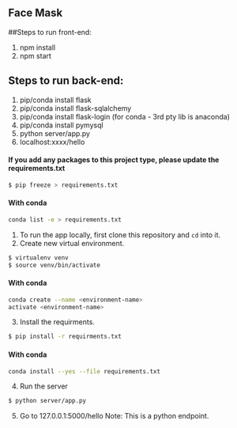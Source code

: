 ## Face Mask

##Steps to run front-end:

1. npm install
2. npm start

## Steps to run back-end:

1. pip/conda install flask
2. pip/conda install flask-sqlalchemy
3. pip/conda install flask-login (for conda - 3rd pty lib is anaconda)
3. pip/conda install pymysql
4. python server/app.py
5. localhost:xxxx/hello

#### If you add any packages to this project type, please update the requirements.txt
  ```bash
  $ pip freeze > requirements.txt
  ```
  #### With conda
  ```bash
  conda list -e > requirements.txt
  ```
1. To run the app locally, first clone this repository and `cd` into it.
2. Create new virtual environment.

  ```bash
  $ virtualenv venv
  $ source venv/bin/activate
  ```
  #### With conda
  ```bash
  conda create --name <environment-name>
  activate <environment-name>
  ```
3. Install the requirments.

  ```bash
  $ pip install -r requirments.txt
  ```
  #### With conda
  ```bash
  conda install --yes --file requirements.txt
  ```
4. Run the server

  ```bash
  $ python server/app.py
  ```
5. Go to 127.0.0.1:5000/hello
  Note: This is a python endpoint.
